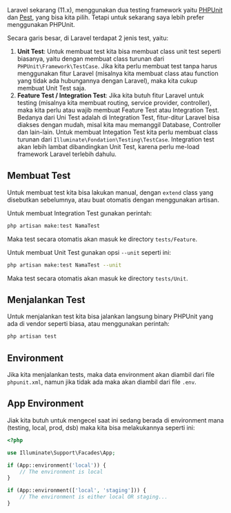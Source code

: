 Laravel sekarang (11.x), menggunakan dua testing framework yaitu [PHPUnit](https://phpunit.de/index.html) dan [Pest](https://pestphp.com/), yang bisa kita pilih. Tetapi untuk sekarang saya lebih prefer menggunakan PHPUnit.

Secara garis besar, di Laravel terdapat 2 jenis test, yaitu:
1. **Unit Test**: Untuk membuat test kita bisa membuat class unit test seperti biasanya, yaitu dengan membuat class turunan dari `PHPUnit\Framework\TestCase`. Jika kita perlu membuat test tanpa harus menggunakan fitur Laravel (misalnya kita membuat class atau function yang tidak ada hubungannya dengan Laravel), maka kita cukup membuat Unit Test saja.
2. **Feature Test / Integration Test**: Jika kita butuh fitur Laravel untuk testing (misalnya kita membuat routing, service provider, controller), maka kita perlu atau wajib membuat Feature Test atau Integration Test. Bedanya dari Uni Test adalah di Integration Test, fitur-ditur Laravel bisa diakses dengan mudah, misal kita mau memanggil Database, Controller dan lain-lain. Untuk membuat Integation Test kita perlu membuat class turunan dari `Illuminate\Fondation\Testing\TestCase`. Integration test akan lebih lambat dibandingkan Unit Test, karena perlu me-load framework Laravel terlebih dahulu.

## Membuat Test

Untuk membuat  test kita bisa lakukan manual, dengan `extend` class yang disebutkan sebelumnya, atau buat otomatis dengan menggunakan artisan.

Untuk membuat Integration Test gunakan perintah:
```bash
php artisan make:test NamaTest
```
Maka test secara otomatis akan masuk ke directory `tests/Feature`.

Untuk membuat Unit Test gunakan opsi `--unit` seperti ini:
```bash
php artisan make:test NamaTest --unit
```
Maka test secara otomatis akan masuk ke directory `tests/Unit`.

## Menjalankan Test

Untuk menjalankan test kita bisa jalankan langsung binary PHPUnit yang ada di vendor seperti biasa, atau menggunakan perintah:
```bash
php artisan test
```

## Environment

Jika kita menjalankan tests, maka data environment akan diambil dari file `phpunit.xml`, namun jika tidak ada maka akan diambil dari file `.env`. 

## App Environment

Jiak kita butuh untuk mengecel saat ini sedang berada di environment mana (testing, local, prod, dsb) maka kita bisa melakukannya seperti ini:

```php
<?php

use Illuminate\Support\Facades\App;

if (App::environment('local')) {
	// The environment is local
}

if (App::environment(['local', 'staging'])) {
	// The environment is either local OR staging...
}
```